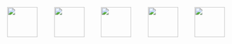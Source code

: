 <div style="display: flex; justify-content: space-between; width: 100%;">
    <img src="https://cdn.jsdelivr.net/gh/devicons/devicon/icons/react/react-original-wordmark.svg" width="70" height="70"/>
    <img src="https://cdn.jsdelivr.net/gh/devicons/devicon/icons/nodejs/nodejs-original-wordmark.svg" width="70" height="70"/>
    <img src="https://cdn.jsdelivr.net/gh/devicons/devicon/icons/javascript/javascript-original.svg" width="70" height="70"/>
    <img src="https://cdn.jsdelivr.net/gh/devicons/devicon/icons/html5/html5-original-wordmark.svg" width="70" height="70"/>
    <img src="https://theme.zdassets.com/theme_assets/9618168/9fbfa745557f3851f0417f8bf69e31ac45fdb85c.png" width="70" height="70"/>
</div>
